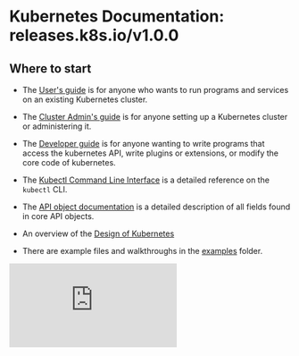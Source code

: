 # Kubernetes Documentation: releases.k8s.io/v1.0.0


## Where to start

* The [User's guide](user-guide.md) is for anyone who wants to run programs and
  services on an existing Kubernetes cluster.

* The [Cluster Admin's guide](cluster-admin-guide.md) is for anyone setting up
  a Kubernetes cluster or administering it.

* The [Developer guide](developer-guide.md) is for anyone wanting to write
  programs that access the kubernetes API, write plugins or extensions, or
  modify the core code of kubernetes.

* The [Kubectl Command Line Interface](kubectl.md) is a detailed reference on
  the `kubectl` CLI.

* The [API object documentation](http://kubernetes.io/third_party/swagger-ui/)
  is a detailed description of all fields found in core API objects.

* An overview of the [Design of Kubernetes](design/)

* There are example files and walkthroughs in the [examples](../examples/)
  folder.


[![Analytics](https://kubernetes-site.appspot.com/UA-36037335-10/GitHub/docs/README.md?pixel)]()
